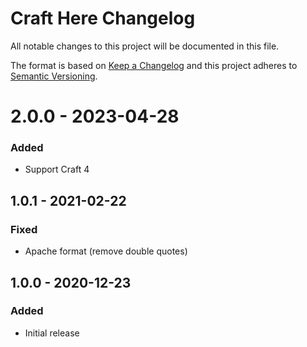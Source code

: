 # Craft Here Changelog

All notable changes to this project will be documented in this file.

The format is based on [Keep a Changelog](http://keepachangelog.com/) and this project adheres to [Semantic Versioning](http://semver.org/).

# 2.0.0 - 2023-04-28

### Added

- Support Craft 4

## 1.0.1 - 2021-02-22

### Fixed

- Apache format (remove double quotes)

## 1.0.0 - 2020-12-23

### Added

- Initial release
